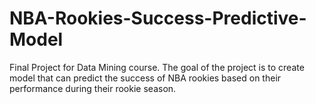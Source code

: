 # NBA-Rookies-Success-Predictive-Model
Final Project for Data Mining course. The goal of the project is to create model that can predict the success of NBA rookies based on their performance during their rookie season.
